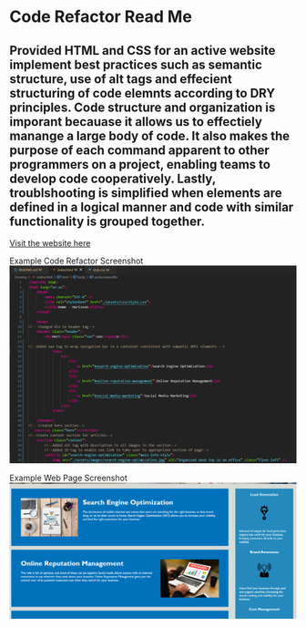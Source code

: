 # Code Refactor Read Me
## Provided HTML and CSS for an active website implement best practices such as semantic structure, use of alt tags and effecient structuring of code elemnts according to DRY principles. Code structure and organization is imporant becauase it allows us to effectiely manange a large body of code. It also makes the purpose of each command apparent to other programmers on a project, enabling teams to develop code cooperatively. Lastly, troublshooting is simplified when elements are defined in a logical manner and code with similar functionality is grouped together.  

[Visit the website here](https://anav2096.github.io/challenge-1/)

Example Code Refactor Screenshot
![screenshot](assets/images/screenshotcode.png)

Example Web Page Screenshot
![screenshot](assets/images/screenshotpage.png)

